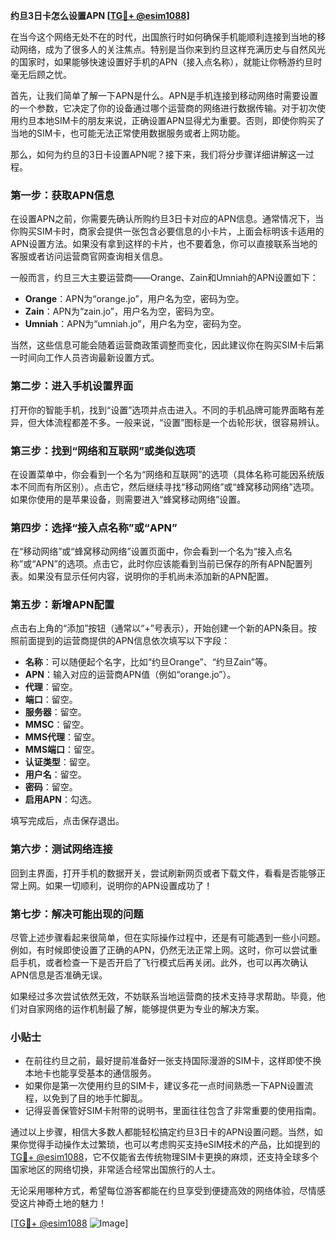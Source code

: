 **约旦3日卡怎么设置APN [[TG💪+ @esim1088](https://t.me/s/esim1088)]**

在当今这个网络无处不在的时代，出国旅行时如何确保手机能顺利连接到当地的移动网络，成为了很多人的关注焦点。特别是当你来到约旦这样充满历史与自然风光的国家时，如果能够快速设置好手机的APN（接入点名称），就能让你畅游约旦时毫无后顾之忧。

首先，让我们简单了解一下APN是什么。APN是手机连接到移动网络时需要设置的一个参数，它决定了你的设备通过哪个运营商的网络进行数据传输。对于初次使用约旦本地SIM卡的朋友来说，正确设置APN显得尤为重要。否则，即使你购买了当地的SIM卡，也可能无法正常使用数据服务或者上网功能。

那么，如何为约旦的3日卡设置APN呢？接下来，我们将分步骤详细讲解这一过程。

### **第一步：获取APN信息**
在设置APN之前，你需要先确认所购约旦3日卡对应的APN信息。通常情况下，当你购买SIM卡时，商家会提供一张包含必要信息的小卡片，上面会标明该卡适用的APN设置方法。如果没有拿到这样的卡片，也不要着急，你可以直接联系当地的客服或者访问运营商官网查询相关信息。

一般而言，约旦三大主要运营商——Orange、Zain和Umniah的APN设置如下：
- **Orange**：APN为“orange.jo”，用户名为空，密码为空。
- **Zain**：APN为“zain.jo”，用户名为空，密码为空。
- **Umniah**：APN为“umniah.jo”，用户名为空，密码为空。

当然，这些信息可能会随着运营商政策调整而变化，因此建议你在购买SIM卡后第一时间向工作人员咨询最新设置方式。

### **第二步：进入手机设置界面**
打开你的智能手机，找到“设置”选项并点击进入。不同的手机品牌可能界面略有差异，但大体流程都差不多。一般来说，“设置”图标是一个齿轮形状，很容易辨认。

### **第三步：找到“网络和互联网”或类似选项**
在设置菜单中，你会看到一个名为“网络和互联网”的选项（具体名称可能因系统版本不同而有所区别）。点击它，然后继续寻找“移动网络”或“蜂窝移动网络”选项。如果你使用的是苹果设备，则需要进入“蜂窝移动网络”设置。

### **第四步：选择“接入点名称”或“APN”**
在“移动网络”或“蜂窝移动网络”设置页面中，你会看到一个名为“接入点名称”或“APN”的选项。点击它，此时你应该能看到当前已保存的所有APN配置列表。如果没有显示任何内容，说明你的手机尚未添加新的APN配置。

### **第五步：新增APN配置**
点击右上角的“添加”按钮（通常以“+”号表示），开始创建一个新的APN条目。按照前面提到的运营商提供的APN信息依次填写以下字段：
- **名称**：可以随便起个名字，比如“约旦Orange”、“约旦Zain”等。
- **APN**：输入对应的运营商APN值（例如“orange.jo”）。
- **代理**：留空。
- **端口**：留空。
- **服务器**：留空。
- **MMSC**：留空。
- **MMS代理**：留空。
- **MMS端口**：留空。
- **认证类型**：留空。
- **用户名**：留空。
- **密码**：留空。
- **启用APN**：勾选。

填写完成后，点击保存退出。

### **第六步：测试网络连接**
回到主界面，打开手机的数据开关，尝试刷新网页或者下载文件，看看是否能够正常上网。如果一切顺利，说明你的APN设置成功了！

### **第七步：解决可能出现的问题**
尽管上述步骤看起来很简单，但在实际操作过程中，还是有可能遇到一些小问题。例如，有时候即使设置了正确的APN，仍然无法正常上网。这时，你可以尝试重启手机，或者检查一下是否开启了飞行模式后再关闭。此外，也可以再次确认APN信息是否准确无误。

如果经过多次尝试依然无效，不妨联系当地运营商的技术支持寻求帮助。毕竟，他们对自家网络的运作机制最了解，能够提供更为专业的解决方案。

### **小贴士**
- 在前往约旦之前，最好提前准备好一张支持国际漫游的SIM卡，这样即使不换本地卡也能享受基本的通信服务。
- 如果你是第一次使用约旦的SIM卡，建议多花一点时间熟悉一下APN设置流程，以免到了目的地手忙脚乱。
- 记得妥善保管好SIM卡附带的说明书，里面往往包含了非常重要的使用指南。

通过以上步骤，相信大多数人都能轻松搞定约旦3日卡的APN设置问题。当然，如果你觉得手动操作太过繁琐，也可以考虑购买支持eSIM技术的产品，比如提到的[TG💪+ @esim1088](https://t.me/s/esim1088)，它不仅能省去传统物理SIM卡更换的麻烦，还支持全球多个国家地区的网络切换，非常适合经常出国旅行的人士。

无论采用哪种方式，希望每位游客都能在约旦享受到便捷高效的网络体验，尽情感受这片神奇土地的魅力！

[[TG💪+ @esim1088](https://t.me/s/esim1088) ![Image](https://i.postimg.cc/4NQfJmqS/Snipaste-2025-05-13-00-14-12.png)]
